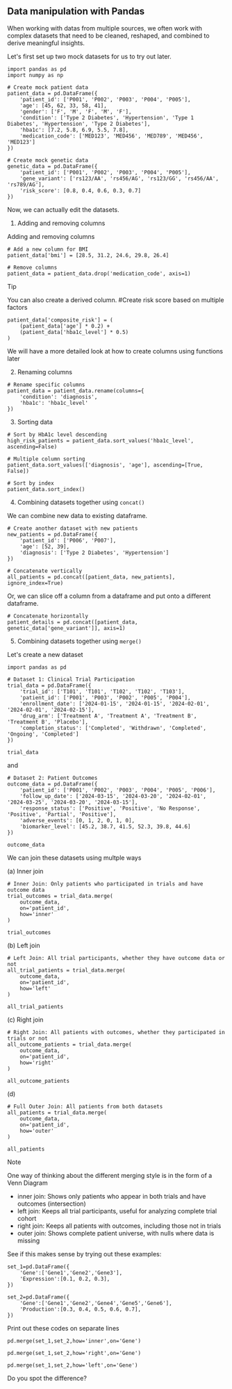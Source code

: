 ## Data manipulation with Pandas

When working with datas from multiple sources, we often work with complex datasets that need to be cleaned, reshaped, and combined to derive meaningful insights. 

Let's first set up two mock datasets for us to try out later. 

```
import pandas as pd
import numpy as np

# Create mock patient data
patient_data = pd.DataFrame({
    'patient_id': ['P001', 'P002', 'P003', 'P004', 'P005'],
    'age': [45, 62, 33, 58, 41],
    'gender': ['F', 'M', 'F', 'M', 'F'],
    'condition': ['Type 2 Diabetes', 'Hypertension', 'Type 1 Diabetes', 'Hypertension', 'Type 2 Diabetes'],
    'hba1c': [7.2, 5.8, 6.9, 5.5, 7.8],
    'medication_code': ['MED123', 'MED456', 'MED789', 'MED456', 'MED123']
})

# Create mock genetic data
genetic_data = pd.DataFrame({
    'patient_id': ['P001', 'P002', 'P003', 'P004', 'P005'],
    'gene_variant': ['rs123/AA', 'rs456/AG', 'rs123/GG', 'rs456/AA', 'rs789/AG'],
    'risk_score': [0.8, 0.4, 0.6, 0.3, 0.7]
})
```

Now, we can actually edit the datasets. 

1. Adding and removing columns

Adding and removing columns

```
# Add a new column for BMI
patient_data['bmi'] = [28.5, 31.2, 24.6, 29.8, 26.4]

# Remove columns
patient_data = patient_data.drop('medication_code', axis=1)
```

> [!TIP]
> You can also create a derived column.
> #Create risk score based on multiple factors
> ```
> patient_data['composite_risk'] = (
>     (patient_data['age'] * 0.2) +
>     (patient_data['hba1c_level'] * 0.5)
> )
> ```
> We will have a more detailed look at how to create columns using functions later


2. Renaming columns

```
# Rename specific columns
patient_data = patient_data.rename(columns={
    'condition': 'diagnosis',
    'hba1c': 'hba1c_level'
})
```

3. Sorting data

```
# Sort by HbA1c level descending
high_risk_patients = patient_data.sort_values('hba1c_level', ascending=False)

# Multiple column sorting
patient_data.sort_values(['diagnosis', 'age'], ascending=[True, False])

# Sort by index
patient_data.sort_index()
```

4. Combining datasets together using `concat()`

We can combine new data to existing dataframe. 

```
# Create another dataset with new patients
new_patients = pd.DataFrame({
    'patient_id': ['P006', 'P007'],
    'age': [52, 39],
    'diagnosis': ['Type 2 Diabetes', 'Hypertension']
})

# Concatenate vertically
all_patients = pd.concat([patient_data, new_patients], ignore_index=True)
```

Or, we can slice off a column from a dataframe and put onto a different dataframe. 

```
# Concatenate horizontally
patient_details = pd.concat([patient_data, genetic_data['gene_variant']], axis=1)
```

5. Combining datasets together using `merge()`

Let's create a new dataset

```
import pandas as pd

# Dataset 1: Clinical Trial Participation
trial_data = pd.DataFrame({
    'trial_id': ['T101', 'T101', 'T102', 'T102', 'T103'],
    'patient_id': ['P001', 'P003', 'P002', 'P005', 'P004'],
    'enrollment_date': ['2024-01-15', '2024-01-15', '2024-02-01', '2024-02-01', '2024-02-15'],
    'drug_arm': ['Treatment A', 'Treatment A', 'Treatment B', 'Treatment B', 'Placebo'],
    'completion_status': ['Completed', 'Withdrawn', 'Completed', 'Ongoing', 'Completed']
})

trial_data
```

and 

```
# Dataset 2: Patient Outcomes
outcome_data = pd.DataFrame({
    'patient_id': ['P001', 'P002', 'P003', 'P004', 'P005', 'P006'],
    'follow_up_date': ['2024-03-15', '2024-03-20', '2024-02-01', '2024-03-25', '2024-03-20', '2024-03-15'],
    'response_status': ['Positive', 'Positive', 'No Response', 'Positive', 'Partial', 'Positive'],
    'adverse_events': [0, 1, 2, 0, 1, 0],
    'biomarker_level': [45.2, 38.7, 41.5, 52.3, 39.8, 44.6]
})

outcome_data
```

We can join these datasets using multple ways

(a) Inner join

```
# Inner Join: Only patients who participated in trials and have outcome data
trial_outcomes = trial_data.merge(
    outcome_data,
    on='patient_id',
    how='inner'
)

trial_outcomes
```

(b) Left join

```
# Left Join: All trial participants, whether they have outcome data or not
all_trial_patients = trial_data.merge(
    outcome_data,
    on='patient_id',
    how='left'
)

all_trial_patients
```

(c) Right join

```
# Right Join: All patients with outcomes, whether they participated in trials or not
all_outcome_patients = trial_data.merge(
    outcome_data,
    on='patient_id',
    how='right'
)

all_outcome_patients
```

(d) 

```
# Full Outer Join: All patients from both datasets
all_patients = trial_data.merge(
    outcome_data,
    on='patient_id',
    how='outer'
)

all_patients
```

> [!NOTE]  
> One way of thinking about the different merging style is in the form of a Venn Diagram
> - inner join: Shows only patients who appear in both trials and have outcomes (intersection)
> - left join: Keeps all trial participants, useful for analyzing complete trial cohort
> - right join: Keeps all patients with outcomes, including those not in trials
> - outer join: Shows complete patient universe, with nulls where data is missing
>
> See if this makes sense by trying out these examples:
>
> ```
> set_1=pd.DataFrame({
>     'Gene':['Gene1','Gene2','Gene3'],
>     'Expression':[0.1, 0.2, 0.3],
> })
>
> set_2=pd.DataFrame({
>     'Gene':['Gene1','Gene2','Gene4','Gene5','Gene6'],
>     'Production':[0.3, 0.4, 0.5, 0.6, 0.7],
> })
> ```
>
> Print out these codes on separate lines
>
> ```
> pd.merge(set_1,set_2,how='inner',on='Gene')
> ```
>
> ```
> pd.merge(set_1,set_2,how='right',on='Gene')
> ```
>
> ```
> pd.merge(set_1,set_2,how='left',on='Gene')
> ```
>
> Do you spot the difference? 
